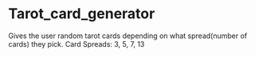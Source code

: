 # Tarot_card_generator
Gives the user random tarot cards depending on what spread(number of cards) they pick.
Card Spreads: 3, 5, 7, 13
